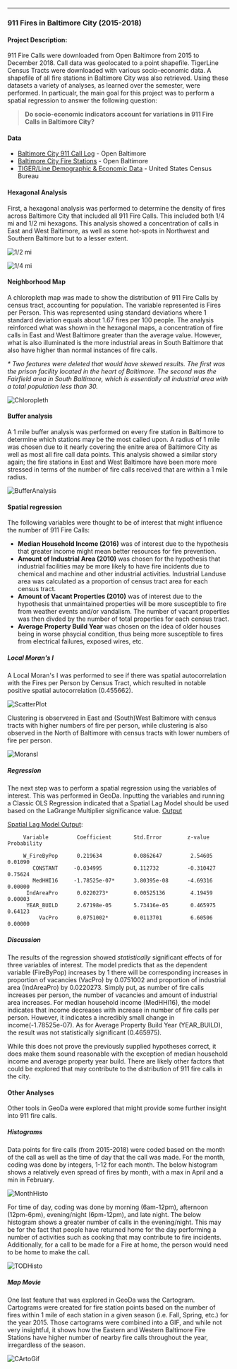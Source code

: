 ---

### 911 Fires in Baltimore City (2015-2018)

#### Project Description:

911 Fire Calls were downloaded from Open Baltimore from 2015 to December 2018. Call data was geolocated to a point shapefile. TigerLine Census Tracts were downloaded with various socio-economic data. A shapefile of all fire stations in Baltimore City was also retrieved. Using these datasets a variety of analyses, as learned over the semester, were performed. In particualr, the main goal for this project was to perform a spatial regression to answer the following question:
  >__Do socio-economic indicators account for variations in 911 Fire Calls in Baltimore City?__

#### Data

* [Baltimore City 911 Call Log](https://data.baltimorecity.gov/Public-Safety/911-Police-Calls-for-Service/xviu-ezkt) - Open Baltimore
* [Baltimore City Fire Stations](http://gis-baltimore.opendata.arcgis.com/datasets/fire-stations) - Open Baltimore
* [TIGER/Line Demographic & Economic Data](https://www.census.gov/geo/maps-data/data/tiger-data.html) - United States Census Bureau



#### Hexagonal Analysis
First, a hexagonal analysis was performed to determine the density of fires across Baltimore City that included all 911 Fire Calls. This included both 1/4 mi and 1/2 mi hexagons. This analysis showed a concentration of calls in East and West Baltimore, as well as some hot-spots in Northwest and Southern Baltimore but to a lesser extent.

![1/2 mi](Hex50.png)

![1/4 mi](Hex25.png)

#### Neighborhood Map

A chloropleth map was made to show the distribution of 911 Fire Calls by census tract, accounting for population. The variable represented is Fires per Person. This was represented using standard deviations where 1 standard deviation equals about 1.67 fires per 100 people. The analysis reinforced what was shown in the hexagonal maps, a concentration of fire calls in East and West Baltimore greater than the average value. However, what is also illuminated is the more industrial areas in South Baltimore that also have higher than normal instances of fire calls.

_* Two features were deleted that would have skewed results. The first was the prison facility located in the heart of Baltimore. The second was the Fairfield area in South Baltimore, which is essentially all industrial area with a total population less than 30._

![Chloropleth](Neighborhood_Fire_pop.png)

#### Buffer analysis

A 1 mile buffer analysis was performed on every fire station in Baltimore to determine which stations may be the most called upon. A radius of 1 mile was chosen due to it nearly covering the enitre area of Baltimore City as well as most all fire call data points. This analysis showed a similar story again; the fire stations in East and West Baltimore have been more more stressed in terms of the number of fire calls received that are within a 1 mile radius.

![BufferAnalysis](BufferAnalysis.png)

#### Spatial regression

The following variables were thought to be of interest that might influence the number of 911 Fire Calls:
  * __Median Household Income (2016)__ was of interest due to the hypothesis that greater income might mean better resources for fire prevention.
  * __Amount of Industrial Area (2010)__ was chosen for the hypothesis that industrial facilities may be more likely to have fire incidents due to chemical and machine and other industrial activities. Industrial Landuse area was calculated as a proportion of census tract area for each census tract.
  * __Amount of Vacant Properties (2010)__ was of interest due to the hypothesis that unmaintained properties will be more susceptible to fire from weather events and/or vandalism. The number of vacant properties was then divded by the number of total properties for each census tract.
  * __Average Property Build Year__ was chosen on the idea of older houses being in worse phsycial condition, thus being more susceptible to fires from electrical failures, exposed wires, etc.


##### Local Moran's I

A Local Moran's I was performed to see if there was spatial autocorrelation with the Fires per Person by Census Tract, which resulted in notable positive spatial autocorrelation (0.455662).

![ScatterPlot](MoransI_FireByPop.png)

Clustering is observered in East and (South)West Baltimore with census tracts with higher numbers of fire per person, while clustering is also observed in the North of Baltimore with census tracts with lower numbers of fire per person.

![MoransI](LISA_Cluster_FireByPop.png)

##### Regression

The next step was to perform a spatial regression using the variables of interest. This was performed in GeoDa. Inputting the variables and running a Classic OLS Regression indicated that a Spatial Lag Model should be used based on the LaGrange Multiplier significance value. [Output](RegressionOutput.txt)

[Spatial Lag Model Output](SpatialLagOutput.txt):


         Variable         Coefficient       Std.Error        z-value      Probability

         W_FireByPop      0.219634          0.0862647         2.54605       0.01090
            CONSTANT     -0.034995          0.112732         -0.310427      0.75624
            MedHHI16     -1.78525e-07*      3.80395e-08      -4.69316       0.00000
          IndAreaPro      0.0220273*        0.00525136        4.19459       0.00003
          YEAR_BUILD      2.67198e-05       5.73416e-05       0.465975      0.64123
              VacPro      0.0751002*        0.0113701         6.60506       0.00000


##### Discussion

The results of the regression showed _statistically_ significant effects of for three variables of interest. The model predicts that as the dependent variable (FireByPop) increases by 1 there will be corresponding increases in proportion of vacancies (VacPro) by 0.0751002 and proportion of industrial area (IndAreaPro) by 0.0220273. Simply put, as number of fire calls increases per person, the number of vacancies and amount of industrial area increases. For median household income (MedHHI16), the model indicates that income decreases with increase in number of fire calls per person. However, it indicates a incredibly small change in income(-1.78525e-07). As for Average Property Build Year (YEAR_BUILD), the result was not statistically significant (0.465975).

While this does not prove the previously supplied hypotheses correct, it does make them sound reasonable with the exception of median household income and average property year build. There are likely other factors that could be explored that may contribute to the distribution of 911 fire calls in the city.

#### Other Analyses

Other tools in GeoDa were explored that might provide some further insight into 911 fire calls.

##### Histograms

Data points for fire calls (from 2015-2018) were coded based on the month of the call as well as the time of day that the call was made. For the month, coding was done by integers, 1-12 for each month. The below histogram shows a relatively even spread of fires by month, with a max in April and a min in February.

![MonthHisto](911FiresByMonth.png)

For time of day, coding was done by morning (6am-12pm), afternoon (12pm-6pm), evening/night (6pm-12pm), and late night. The below histogram shows a greater number of calls in the evening/night. This may be for the fact that people have returned home for the day performing a number of activities such as cooking that may contribute to fire incidents. Additionally, for a call to be made for a Fire at home, the person would need to be home to make the call.

![TODHisto](911FiresByTOD.png)

##### Map Movie

One last feature that was explored in GeoDa was the Cartogram. Cartograms were created for fire station points based on the number of fires within 1 mile of each station in a given season (i.e. Fall, Spring, etc.) for the year 2015. Those cartograms were combined into a GIF, and while not very insightful, it shows how the Eastern and Western Baltimore Fire Stations have higher number of nearby fire calls throughout the year, irregardless of the season.

![CArtoGif](2015FiresStationsCart.gif)
